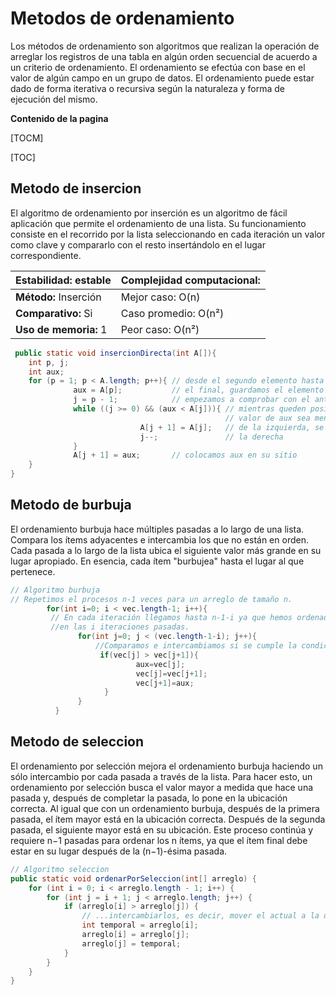 # Metodos de ordenamiento

Los métodos de ordenamiento son algoritmos que realizan la operación de arreglar los registros de una tabla en algún orden secuencial de acuerdo a un criterio de ordenamiento. El ordenamiento se efectúa con base en el valor de algún campo en un grupo de datos. El ordenamiento puede estar dado de forma iterativa o recursiva según la naturaleza y forma de ejecución del mismo.

**Contenido de la pagina**

[TOCM]

[TOC]


## Metodo de insercion

El algoritmo de ordenamiento por inserción es un algoritmo de fácil aplicación que permite el ordenamiento de una lista.
Su funcionamiento consiste en el recorrido por la lista seleccionando en cada iteración un valor como clave y compararlo con el resto insertándolo en el lugar correspondiente.

Estabilidad: estable  | Complejidad computacional:
------------- | -------------
**Método:** Inserción  | Mejor caso: O(n)
**Comparativo:** Si  | Caso promedio: O(n²)
**Uso de memoria:** 1  | Peor caso: O(n²)

```java
 public static void insercionDirecta(int A[]){                                            
    int p, j;
    int aux;
    for (p = 1; p < A.length; p++){ // desde el segundo elemento hasta
              aux = A[p];           // el final, guardamos el elemento y
              j = p - 1;            // empezamos a comprobar con el anterior
              while ((j >= 0) && (aux < A[j])){ // mientras queden posiciones y el                                
                                                // valor de aux sea menor que los
                             A[j + 1] = A[j];   // de la izquierda, se desplaza a
                             j--;               // la derecha
              }
              A[j + 1] = aux;       // colocamos aux en su sitio
    }
}
```

## Metodo de burbuja
El ordenamiento burbuja hace múltiples pasadas a lo largo de una lista. Compara los ítems adyacentes e intercambia los que no están en orden. Cada pasada a lo largo de la lista ubica el siguiente valor más grande en su lugar apropiado. En esencia, cada ítem "burbujea" hasta el lugar al que pertenece.

```java
// Algoritmo burbuja
// Repetimos el procesos n-1 veces para un arreglo de tamaño n.
        for(int i=0; i < vec.length-1; i++){
         // En cada iteración llegamos hasta n-1-i ya que hemos ordenado i enteros
         //en las i iteraciones pasadas.
               for(int j=0; j < (vec.length-1-i); j++){ 
                   //Comparamos e intercambiamos si se cumple la condición
                    if(vec[j] > vec[j+1]){ 
                            aux=vec[j];                
                            vec[j]=vec[j+1];          
                            vec[j+1]=aux;
                     }   
               }
          }
```

## Metodo de seleccion
El ordenamiento por selección mejora el ordenamiento burbuja haciendo un sólo intercambio por cada pasada a través de la lista. Para hacer esto, un ordenamiento por selección busca el valor mayor a medida que hace una pasada y, después de completar la pasada, lo pone en la ubicación correcta. Al igual que con un ordenamiento burbuja, después de la primera pasada, el ítem mayor está en la ubicación correcta. Después de la segunda pasada, el siguiente mayor está en su ubicación. Este proceso continúa y requiere n−1 pasadas para ordenar los n ítems, ya que el ítem final debe estar en su lugar después de la (n−1)-ésima pasada.

```java
// Algoritmo seleccion
public static void ordenarPorSeleccion(int[] arreglo) {
    for (int i = 0; i < arreglo.length - 1; i++) {
        for (int j = i + 1; j < arreglo.length; j++) {
            if (arreglo[i] > arreglo[j]) {
                // ...intercambiarlos, es decir, mover el actual a la derecha y el de la derecha al actual
                int temporal = arreglo[i];
                arreglo[i] = arreglo[j];
                arreglo[j] = temporal;
            }
        }
    }
}
```
